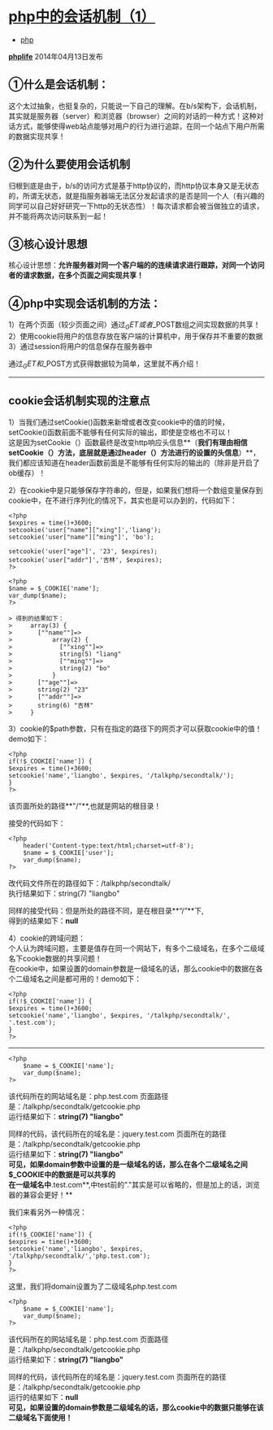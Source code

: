 # [php中的会话机制（1）][0]

* [php][1]

[**phplife**][2] 2014年04月13日发布 



## ①什么是会话机制：

这个太过抽象，也挺复杂的，只能说一下自己的理解。在b/s架构下，会话机制，其实就是服务器（server）和浏览器（browser）之间的对话的一种方式！这种对话方式，能够使得web站点能够对用户的行为进行追踪，在同一个站点下用户所需的数据实现共享！

## ②为什么要使用会话机制

归根到底是由于，b/s的访问方式是基于http协议的，而http协议本身又是无状态的，所谓无状态，就是指服务器端无法区分发起请求的是否是同一个人（有兴趣的同学可以自己好好研究一下http的无状态性）！每次请求都会被当做独立的请求，并不能将两次访问联系到一起！

## ③核心设计思想

核心设计思想：**允许服务器对同一个客户端的的连续请求进行跟踪，对同一个访问者的请求数据，在多个页面之间实现共享！**

## ④php中实现会话机制的方法：

1）在两个页面（较少页面之间）通过$_GET或者$_POST数组之间实现数据的共享！  
2）使用cookie将用户的信息存放在客户端的计算机中，用于保存并不重要的数据  
3）通过session将用户的信息保存在服务器中

通过$_GET和$_POST方式获得数据较为简单，这里就不再介绍！

- - -

## cookie会话机制实现的注意点

1）当我们通过setCookie()函数来新增或者改变cookie中的值的时候，setCookie()函数前面不能够有任何实际的输出，即使是空格也不可以！  
这是因为setCookie（）函数最终是改变http响应头信息**（**我们有理由相信setCookie（）方法，底层就是通过header（）方法进行的设置的头信息**）**，我们都应该知道在header函数前面是不能够有任何实际的输出的（除非是开启了ob缓存）！

2）在cookie中是只能够保存字符串的，但是，如果我们想将一个数组变量保存到cookie中，在不进行序列化的情况下，其实也是可以办到的，代码如下：

    <?php
    $expires = time()+3600;
    setcookie('user["name"]["xing"]','liang');
    setcookie('user["name"]["ming"]', 'bo');
    
    setcookie('user["age"]', '23', $expires);
    setcookie('user["addr"]','吉林', $expires);
    ?>
    
    <?php
    $name = $_COOKIE['name'];
    var_dump($name);
    ?>
    
    > 得到的结果如下：
    >     array(3) {
    >       [""name""]=>
    >           array(2) {
    >             [""xing""]=>
    >             string(5) "liang"
    >             [""ming""]=>
    >             string(2) "bo"
    >           }
    >       [""age""]=>
    >       string(2) "23"
    >       [""addr""]=>
    >       string(6) "吉林"
    >     }
    

3）cookie的$path参数，只有在指定的路径下的网页才可以获取cookie中的值！demo如下：

    <?php
    if(!$_COOKIE['name']) {
    $expires = time()+3600;
    setcookie('name','liangbo', $expires, '/talkphp/secondtalk/');
    }
    ?>
    

该页面所处的路径**"/"**,也就是网站的根目录！

接受的代码如下：

    <?php
        header('Content-type:text/html;charset=utf-8');
        $name = $_COOKIE['user'];
        var_dump($name);
    ?>
    

改代码文件所在的路径如下：/talkphp/secondtalk/  
执行结果如下：string(7) "liangbo"

同样的接受代码：但是所处的路径不同，是在根目录**“/”**下,  
得到的结果如下：**null**

4）cookie的跨域问题：  
个人认为跨域问题，主要是值存在同一个网站下，有多个二级域名，在多个二级域名下cookie数据的共享问题！  
在cookie中，如果设置的domain参数是一级域名的话，那么cookie中的数据在各个二级域名之间是都可用的！demo如下：

    <?php
    if(!$_COOKIE['name']) {
    $expires = time()+3600;
    setcookie('name','liangbo', $expires, '/talkphp/secondtalk/', '.test.com');
    }
    ?>
    

- - -

    <?php
        $name = $_COOKIE['name'];
        var_dump($name);
    ?>
    

该代码所在的网站域名是：php.test.com 页面路径是：/talkphp/secondtalk/getcookie.php  
运行结果如下：**string(7) "liangbo"**

同样的代码，该代码所在的域名是：jquery.test.com 页面所在的路径是：/talkphp/secondtalk/getcookie.php  
运行结果如下：**string(7) "liangbo"**  
**可见，如果domain参数中设置的是一级域名的话，那么在各个二级域名之间$_COOKIE中的数据是可以共享的**  
**在一级域名中**.test.com**,中test前的"."其实是可以省略的，但是加上的话，浏览器的兼容会更好！**

我们来看另外一种情况：

    <?php
    if(!$_COOKIE['name']) {
    $expires = time()+3600;
    setcookie('name','liangbo', $expires, '/talkphp/secondtalk/','php.test.com');
    }
    ?>
    

这里，我们将domain设置为了二级域名php.test.com

    <?php
        $name = $_COOKIE['name'];
        var_dump($name);
    ?>
    

该代码所在的网站域名是：php.test.com 页面路径是：/talkphp/secondtalk/getcookie.php  
运行结果如下：**string(7) "liangbo"**

同样的代码，该代码所在的域名是：jquery.test.com 页面所在的路径是：/talkphp/secondtalk/getcookie.php  
运行的结果如下：**null**  
**可见，如果设置的domain参数是二级域名的话，那么cookie中的数据只能够在该二级域名下面使用！**

[0]: /a/1190000000467467
[1]: /t/php/blogs
[2]: /u/phplife
[3]: #开发语言
[4]: #平台框架
[5]: #服务器
[6]: #数据库和缓存
[7]: #开发工具
[8]: #系统设备
[9]: #其它
